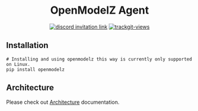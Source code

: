 <div align="center">

# OpenModelZ Agent

</div>

<p align=center>
<a href="https://discord.gg/KqswhpVgdU"><img alt="discord invitation link" src="https://dcbadge.vercel.app/api/server/KqswhpVgdU?style=flat"></a>
<a href="https://twitter.com/TensorChord"><img src="https://img.shields.io/twitter/follow/tensorchord?style=social" alt="trackgit-views" /></a>
</p>

## Installation

```
# Installing and using openmodelz this way is currently only supported on Linux.
pip install openmodelz
```

## Architecture

Please check out [Architecture](https://docs.open.modelz.ai/architecture) documentation.
